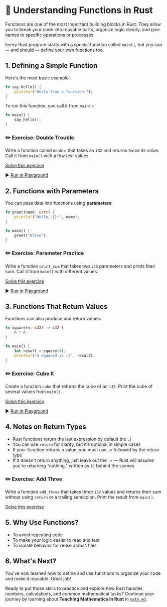 # 🧩 Understanding Functions in Rust

Functions are one of the most important building blocks in Rust. They allow you to break your code into reusable parts, organize logic clearly, and give names to specific operations or processes.

Every Rust program starts with a special function called `main()`, but you can — and should — define your own functions too.

## 1. Defining a Simple Function

Here’s the most basic example:

```rust
fn say_hello() {
    println!("Hello from a function!");
}
```

To run this function, you call it from `main()`:

```rust
fn main() {
    say_hello();
}
```


### ✏️ Exercise: Double Trouble

Write a function called `double` that takes an `i32` and returns twice its value. Call it from `main()` with a few test values.

[Solve this exercise](../exercises/functions/ex_1.md)

▶️ [Run in Playground](https://play.rust-lang.org/?version=stable&mode=debug&edition=2024&code=fn+say_hello%28%29+%7B%0A++++println%21%28%22Hello+from+a+function%21%22%29%3B%0A%7D%0A%0Afn+main%28%29+%7B%0A++++say_hello%28%29%3B%0A%7D)

## 2. Functions with Parameters

You can pass data into functions using **parameters**:

```rust
fn greet(name: &str) {
    println!("Hello, {}!", name);
}
```

```rust
fn main() {
    greet("Alice");
}
```


### ✏️ Exercise: Parameter Practice

Write a function `print_sum` that takes two `i32` parameters and prints their sum. Call it from `main()` with different values.

[Solve this exercise](../exercises/functions/ex_2.md)

▶️ [Run in Playground](https://play.rust-lang.org/?version=stable&mode=debug&edition=2024&code=fn+greet%28name%3A+%26str%29+%7B%0A++++println%21%28%22Hello%2C+%7B%7D%21%22%2C+name%29%3B%0A%7D%0A%0Afn+main%28%29+%7B%0A++++greet%28%22Alice%22%29%3B%0A%7D)

## 3. Functions That Return Values

Functions can also produce and return values:

```rust
fn square(n: i32) -> i32 {
    n * n
}
```

```rust
fn main() {
    let result = square(4);
    println!("4 squared is {}", result);
}
```


### ✏️ Exercise: Cube It

Create a function `cube` that returns the cube of an `i32`. Print the cube of several values from `main()`.

[Solve this exercise](../exercises/functions/ex_3.md)

▶️ [Run in Playground](https://play.rust-lang.org/?version=stable&mode=debug&edition=2024&code=fn+square%28n%3A+i32%29+-%3E+i32+%7B%0A++++n+*+n%0A%7D%0A%0Afn+main%28%29+%7B%0A++++let+result+%3D+square%284%29%3B%0A++++println%21%28%224+squared+is+%7B%7D%22%2C+result%29%3B%0A%7D)

## 4. Notes on Return Types

* Rust functions return the last expression by default (no `;`)
* You can use `return` for clarity, but it’s optional in simple cases
* If your function returns a value, you must use `->` followed by the return type
* If it doesn't return anything, just leave out the `->` — Rust will assume you're returning “nothing,” written as `()` behind the scenes

### ✏️ Exercise: Add Three

Write a function `add_three` that takes three `i32` values and returns their sum without using `return` or a trailing semicolon. Print the result from `main()`.

[Solve this exercise](../exercises/functions/ex_4.md)

## 5. Why Use Functions?

- To avoid repeating code
- To make your logic easier to read and test
- To isolate behavior for reuse across files

## 6. What's Next?

You've now learned how to define and use functions to organize your code and make it reusable. Great job!

Ready to put those skills to practice and explore how Rust handles numbers, calculations, and common mathematical tasks? Continue your journey by learning about **Teaching Mathematics in Rust** in [`math.md`](./math.md).
